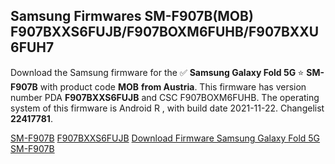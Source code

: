 <h2>Samsung Firmwares SM-F907B(MOB) F907BXXS6FUJB/F907BOXM6FUHB/F907BXXU6FUH7</h2>
Download the Samsung firmware for the ✅ <strong>Samsung Galaxy Fold 5G </strong> ⭐ <strong>SM-F907B</strong> with product code <strong>MOB</strong> <strong> from Austria</strong>. This firmware has version number PDA <strong>F907BXXS6FUJB</strong> and CSC F907BOXM6FUHB. The operating system of this firmware is Android R , with build date 2021-11-22. Changelist <strong>22417781</strong>.


[SM-F907B](https://samfirm.shop/samsung/model/SM-F907B)
[F907BXXS6FUJB](https://samfirm.shop/samsung/pda/F907BXXS6FUJB)
[Download Firmware Samsung Galaxy Fold 5G SM-F907B](https://samfirm.shop/samsung/firmware/478020)
